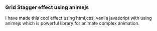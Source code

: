 ### Grid Stagger effect using animejs
I have made this cool effect using html,css, vanila javascript with using animejs which is powerful library for animate complex animation. 
